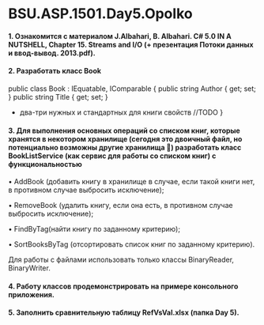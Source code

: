 # BSU.ASP.1501.Day5.Opolko

#### 1.	Ознакомится с материалом J.Albahari, B. Albahari. C# 5.0 IN A NUTSHELL, Chapter 15. Streams and I/O (+ презентация Потоки данных и ввод-вывод. 2013.pdf).
#### 2.	Разработать класс Book
public class Book : IEquatable<Book>, IComparable<Book>
{
public string Author { get; set; }
public string Title { get; set; } 
 + два-три нужных и стандартных для книги свойств
//TODO 
}
#### 3.	Для выполнения основных операций со списком книг, которые хранятся в некотором хранилище (сегодня это двоичный файл, но потенциально возможны другие хранилища ) разработать класс BookListService (как сервис для работы со списком книг) с функциональностью 
•	AddBook (добавить книгу в хранилище в случае, если такой книги нет, в противном случае выбросить исключение);

•	RemoveBook (удалить книгу, если она есть, в противном случае выбросить исключение);

•	FindByTag(найти книгу по заданному критерию);

•	SortBooksByTag (отсортировать список книг по заданному критерию).

Для работы с файлами использовать только классы BinaryReader, BinaryWriter.
#### 4.	Работу классов продемонстрировать на примере консольного приложения.
#### 5.	Заполнить сравнительную таблицу RefVsVal.xlsx (папка Day 5).
